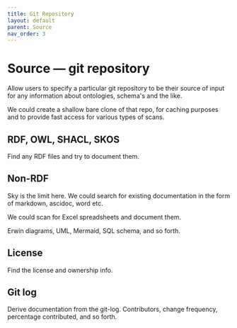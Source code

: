 ```yaml
---
title: Git Repository
layout: default
parent: Source
nav_order: 3
---
```


# Source &mdash; git repository

Allow users to specify a particular git repository to be their source
of input for any information about ontologies, schema's and the like.

We could create a shallow bare clone of that repo, for caching purposes
and to provide fast access for various types of scans.

## RDF, OWL, SHACL, SKOS

Find any RDF files and try to document them.

## Non-RDF

Sky is the limit here. We could search for existing
documentation in the form of markdown, ascidoc, word etc.

We could scan for Excel spreadsheets and document them.

Erwin diagrams, UML, Mermaid, SQL schema, and so forth.

## License

Find the license and ownership info.

## Git log

Derive documentation from the git-log.
Contributors, change frequency, percentage contributed,
and so forth.
